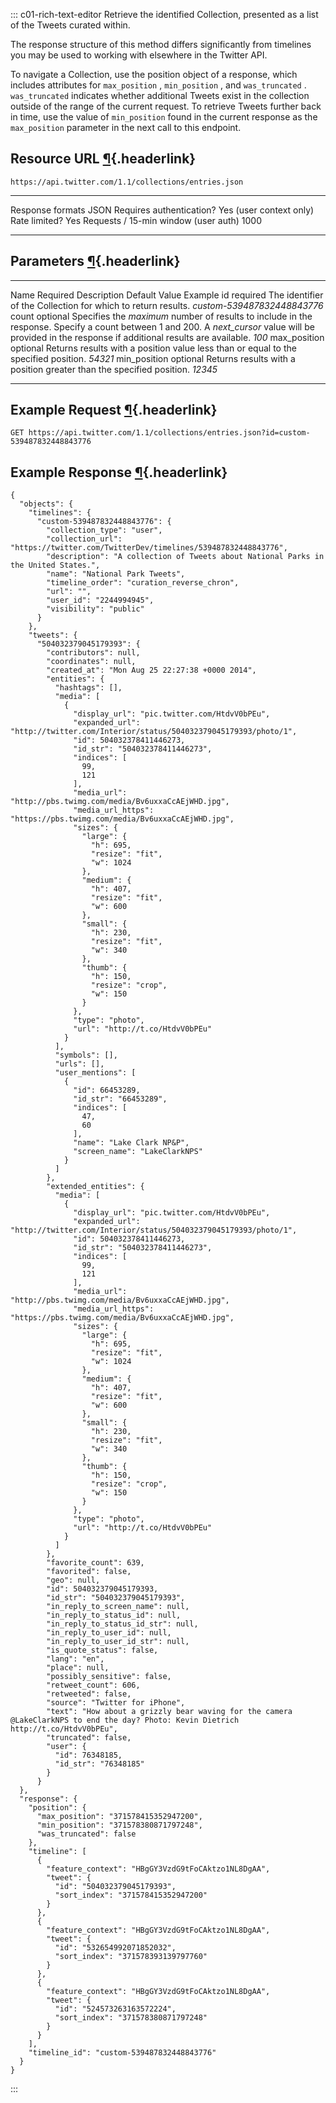 <div>

::: c01-rich-text-editor
Retrieve the identified Collection, presented as a list of the Tweets
curated within.

The response structure of this method differs significantly from
timelines you may be used to working with elsewhere in the Twitter API.

To navigate a Collection, use the position object of a response, which
includes attributes for ` max_position ` , ` min_position ` , and
` was_truncated ` . ` was_truncated ` indicates whether additional
Tweets exist in the collection outside of the range of the current
request. To retrieve Tweets further back in time, use the value of
` min_position ` found in the current response as the ` max_position `
parameter in the next call to this endpoint.

## Resource URL [¶](#resource-url){.headerlink}

` https://api.twitter.com/1.1/collections/entries.json `

  -------------------------------------- -------------------------
  Response formats                       JSON
  Requires authentication?               Yes (user context only)
  Rate limited?                          Yes
  Requests / 15-min window (user auth)   1000
  -------------------------------------- -------------------------

## Parameters [¶](#parameters){.headerlink}

  -------------- ---------- ------------------------------------------------------------------------------------------------------------------------------------------------------------------------------------------------------ --------------- -----------------------------
  Name           Required   Description                                                                                                                                                                                            Default Value   Example
  id             required   The identifier of the Collection for which to return results.                                                                                                                                                          *custom-539487832448843776*
  count          optional   Specifies the *maximum* number of results to include in the response. Specify a count between 1 and 200. A *next_cursor* value will be provided in the response if additional results are available.                   *100*
  max_position   optional   Returns results with a position value less than or equal to the specified position.                                                                                                                                    *54321*
  min_position   optional   Returns results with a position greater than the specified position.                                                                                                                                                   *12345*
  -------------- ---------- ------------------------------------------------------------------------------------------------------------------------------------------------------------------------------------------------------ --------------- -----------------------------

## Example Request [¶](#example-request){.headerlink}

` GET https://api.twitter.com/1.1/collections/entries.json?id=custom-539487832448843776 `

## Example Response [¶](#example-response){.headerlink}

    {
      "objects": {
        "timelines": {
          "custom-539487832448843776": {
            "collection_type": "user",
            "collection_url": "https://twitter.com/TwitterDev/timelines/539487832448843776",
            "description": "A collection of Tweets about National Parks in the United States.",
            "name": "National Park Tweets",
            "timeline_order": "curation_reverse_chron",
            "url": "",
            "user_id": "2244994945",
            "visibility": "public"
          }
        },
        "tweets": {
          "504032379045179393": {
            "contributors": null,
            "coordinates": null,
            "created_at": "Mon Aug 25 22:27:38 +0000 2014",
            "entities": {
              "hashtags": [],
              "media": [
                {
                  "display_url": "pic.twitter.com/HtdvV0bPEu",
                  "expanded_url": "http://twitter.com/Interior/status/504032379045179393/photo/1",
                  "id": 504032378411446273,
                  "id_str": "504032378411446273",
                  "indices": [
                    99,
                    121
                  ],
                  "media_url": "http://pbs.twimg.com/media/Bv6uxxaCcAEjWHD.jpg",
                  "media_url_https": "https://pbs.twimg.com/media/Bv6uxxaCcAEjWHD.jpg",
                  "sizes": {
                    "large": {
                      "h": 695,
                      "resize": "fit",
                      "w": 1024
                    },
                    "medium": {
                      "h": 407,
                      "resize": "fit",
                      "w": 600
                    },
                    "small": {
                      "h": 230,
                      "resize": "fit",
                      "w": 340
                    },
                    "thumb": {
                      "h": 150,
                      "resize": "crop",
                      "w": 150
                    }
                  },
                  "type": "photo",
                  "url": "http://t.co/HtdvV0bPEu"
                }
              ],
              "symbols": [],
              "urls": [],
              "user_mentions": [
                {
                  "id": 66453289,
                  "id_str": "66453289",
                  "indices": [
                    47,
                    60
                  ],
                  "name": "Lake Clark NP&P",
                  "screen_name": "LakeClarkNPS"
                }
              ]
            },
            "extended_entities": {
              "media": [
                {
                  "display_url": "pic.twitter.com/HtdvV0bPEu",
                  "expanded_url": "http://twitter.com/Interior/status/504032379045179393/photo/1",
                  "id": 504032378411446273,
                  "id_str": "504032378411446273",
                  "indices": [
                    99,
                    121
                  ],
                  "media_url": "http://pbs.twimg.com/media/Bv6uxxaCcAEjWHD.jpg",
                  "media_url_https": "https://pbs.twimg.com/media/Bv6uxxaCcAEjWHD.jpg",
                  "sizes": {
                    "large": {
                      "h": 695,
                      "resize": "fit",
                      "w": 1024
                    },
                    "medium": {
                      "h": 407,
                      "resize": "fit",
                      "w": 600
                    },
                    "small": {
                      "h": 230,
                      "resize": "fit",
                      "w": 340
                    },
                    "thumb": {
                      "h": 150,
                      "resize": "crop",
                      "w": 150
                    }
                  },
                  "type": "photo",
                  "url": "http://t.co/HtdvV0bPEu"
                }
              ]
            },
            "favorite_count": 639,
            "favorited": false,
            "geo": null,
            "id": 504032379045179393,
            "id_str": "504032379045179393",
            "in_reply_to_screen_name": null,
            "in_reply_to_status_id": null,
            "in_reply_to_status_id_str": null,
            "in_reply_to_user_id": null,
            "in_reply_to_user_id_str": null,
            "is_quote_status": false,
            "lang": "en",
            "place": null,
            "possibly_sensitive": false,
            "retweet_count": 606,
            "retweeted": false,
            "source": "Twitter for iPhone",
            "text": "How about a grizzly bear waving for the camera @LakeClarkNPS to end the day? Photo: Kevin Dietrich http://t.co/HtdvV0bPEu",
            "truncated": false,
            "user": {
              "id": 76348185,
              "id_str": "76348185"
            }
          }
      },
      "response": {
        "position": {
          "max_position": "371578415352947200",
          "min_position": "371578380871797248",
          "was_truncated": false
        },
        "timeline": [
          {
            "feature_context": "HBgGY3VzdG9tFoCAktzo1NL8DgAA",
            "tweet": {
              "id": "504032379045179393",
              "sort_index": "371578415352947200"
            }
          },
          {
            "feature_context": "HBgGY3VzdG9tFoCAktzo1NL8DgAA",
            "tweet": {
              "id": "532654992071852032",
              "sort_index": "371578393139797760"
            }
          },
          {
            "feature_context": "HBgGY3VzdG9tFoCAktzo1NL8DgAA",
            "tweet": {
              "id": "524573263163572224",
              "sort_index": "371578380871797248"
            }
          }
        ],
        "timeline_id": "custom-539487832448843776"
      }
    }
:::

</div>
